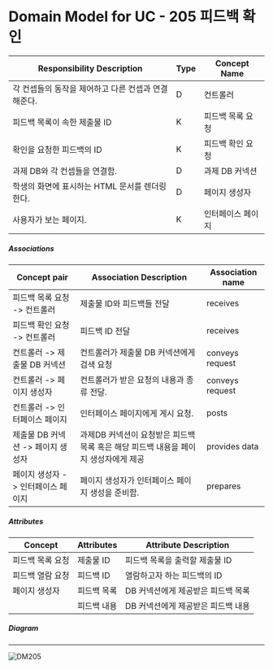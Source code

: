 # Domain Model for UC - 205 피드백 확인

| Responsibility Description                          | Type | Concept Name      |
| --------------------------------------------------- | ---- | ----------------- |
| 각 컨셉들의 동작을 제어하고 다른 컨셉과 연결해준다. | D    | 컨트롤러          |
| 피드백 목록이 속한 제출물 ID              | K    | 피드백 목록 요청   |
| 확인을 요청한 피드백의 ID                     | K    | 피드백 확인 요청    |
| 과제 DB와 각 컨셉들을 연결함.                       | D    | 과제 DB 커넥션    |
| 학생의 화면에 표시하는 HTML 문서를 렌더링 한다.   | D    | 페이지 생성자     |
| 사용자가 보는 페이지.                               | K    | 인터페이스 페이지 |

##### Associations

| Concept pair                       | Association Description                                      | Association name |
| ---------------------------------- | ------------------------------------------------------------ | ---------------- |
| 피드백 목록 요청 -> 컨트롤러         | 제출물 ID와 피드백들 전달                                             | receives         |
| 피드백 확인 요청 -> 컨트롤러         | 피드백 ID 전달                                          | receives         |
| 컨트롤러 -> 제출물 DB 커넥션         | 컨트롤러가 제출물 DB 커넥션에게 검색 요청                      | conveys request  |
| 컨트롤러 -> 페이지 생성자          | 컨트롤러가 받은 요청의 내용과 종류 전달.                     | conveys request  |
| 컨트롤러 -> 인터페이스 페이지      | 인터페이스 페이지에게 게시 요청.                             | posts            |
| 제출물 DB 커넥션 -> 페이지 생성자    | 과제DB 커넥션이 요청받은 피드백 목록 혹은 해당 피드백 내용을 페이지 생성자에게 제공 | provides data    |
| 페이지 생성자 -> 인터페이스 페이지 | 페이지 생성자가 인터페이스 페이지 생성을 준비함.             | prepares        |

##### Attributes

| Concept        | Attributes       | Attribute Description                     |
| -------------- | ---------------- | ----------------------------------------- |
| 피드백 목록 요청 | 제출물 ID      | 피드백 목록을 출력할 제출물 ID            |
| 피드백 열람 요청 | 피드백 ID   | 열람하고자 하는 피드백의 ID          |
| 페이지 생성자  | 피드백 목록        | DB 커넥션에게 제공받은 피드백 목록        |
|                | 피드백 내용 | DB 커넥션에게 제공받은 피드백 내용 |

##### Diagram
-------
![DM205](./img/DM205.jpg)